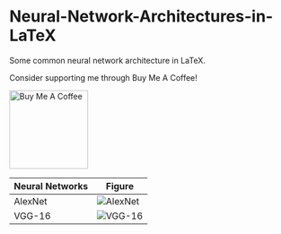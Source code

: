 # Neural-Network-Architectures-in-LaTeX
Some common neural network architecture in LaTeX.

Consider supporting me through Buy Me A Coffee!

<a href="https://www.buymeacoffee.com/hongvin" target="_blank"><img src="https://cdn.buymeacoffee.com/buttons/v2/default-blue.png" alt="Buy Me A Coffee" width = "140px" ></a>

|Neural Networks|Figure|
|---|---|
|AlexNet|![AlexNet](https://github.com/khvmaths/Neural-Network-Architectures-in-LaTeX/blob/main/img/AlexNet.png)|
|VGG-16|![VGG-16](https://github.com/khvmaths/Neural-Network-Architectures-in-LaTeX/blob/main/img/VGG-16.png)|
